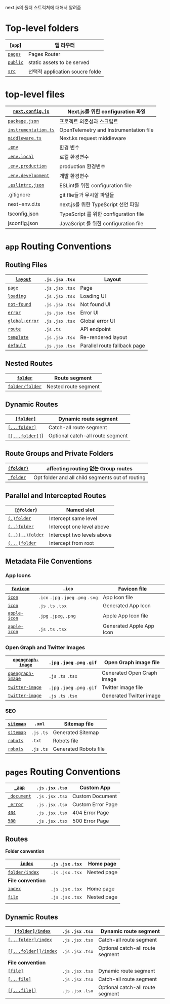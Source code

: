 next.js의 폴더 스트럭쳐에 대해서 알려줌

# Top-level folders
| [`app`] | 앱 라우터 |
| ---- | ---- |
| [`pages`](obsidian://open?vault=Obsidian%20Vault&file=%ED%94%84%EB%A1%9C%EC%A0%9D%ED%8A%B8%20%EA%B4%80%EB%A0%A8%20%EC%A0%95%EB%B3%B4%2FNext.Js%2F1.%20Routing%2F1.%20Routing%20Fundamentals) | Pages Router |
| [`public`](obsidian://open?vault=Obsidian%20Vault&file=%ED%94%84%EB%A1%9C%EC%A0%9D%ED%8A%B8%20%EA%B4%80%EB%A0%A8%20%EC%A0%95%EB%B3%B4%2FNext.Js%2FOptimizing%2FStatics%20Assets%20in%20%60public%60) | static assets to be served |
| [`src`]() | 선택적 application soucre folde  |


# top-level files
| [`next.config.js`]() | Next.js를 위한 configuration 파일 |
| ---- | ---- |
| [`package.json`]() | 프로젝트 의존성과 스크립트 |
| [`instrumentation.ts`]() | OpenTelemetry and Instrumentation file |
| [`middleware.ts`]() | Next.ks request middleware |
| [`.env`]() | 환경 변수 |
| [`.env.local`]() | 로컬 환경변수 |
| [`.env.production`]() | production 환경변수 |
| [`.env.development`]() | 개발 환경변수 |
| [`.eslintrc.json`]() | ESLint를 위한 configuration file |
| .gitignore | git flie들과 무시할 파일들 |
| next-env.d.ts | next.js를 위한 TypeScript 선언 파일 |
| tsconfig.json | TypeScript 를 위한 configuration file |
| jsconfig.json | JavaScript 를 위한 configuration file |

# `app` Routing Conventions
## Routing Files
| [`layout`]() | `.js` `.jsx` `.tsx` | Layout |
| ---- | ---- | ---- |
| [`page`]() | `.js` `.jsx` `.tsx` | Page |
| [`loading`]() | `.js` `.jsx` `.tsx` | Loading UI |
| [`not-found`]() | `.js` `.jsx` `.tsx` | Not found UI |
| [`error`]() | `.js` `.jsx` `.tsx` | Error UI |
| [`global-error`]() | `.js` `.jsx` `.tsx` | Global error UI |
| [`route`]() | `.js` `.ts` | API endpoint |
| [`template`]() | `.js` `.jsx` `.tsx` | Re-rendered layout |
| [`default`]() | `.js` `.jsx` `.tsx` | Parallel route fallback page |

## Nested Routes
| [`folder`](https://nextjs.org/docs/app/building-your-application/routing#route-segments) | Route segment |
| ---- | ---- |
| [`folder/folder`](https://nextjs.org/docs/app/building-your-application/routing#nested-routes) | Nested route segment |

## Dynamic Routes

|[`[folder]`]() |Dynamic route segment|
|---|---|
|[`[...folder]`]() |Catch-all route segment|
|[`[[...folder]]`]()) |Optional catch-all route segment|

## Route Groups and Private Folders
|[`(folder)`]() |affecting routing 없는 Group routes |
|---|---|
|[`_folder`]() |Opt folder and all child segments out of routing|

## Parallel and Intercepted Routes

| [`@folder`) | Named slot |
| ---- | ---- |
| [`(.)folder`]() | Intercept same level |
| [`(..)folder`]() | Intercept one level above |
| [`(..)(..)folder`]() | Intercept two levels above |
| [`(...)folder`]() | Intercept from root |


## Metadata File Conventions

### App Icons
|[`favicon`]() |`.ico`|Favicon file|
|---|---|---|
|[`icon`]() |`.ico` `.jpg` `.jpeg` `.png` `.svg`|App Icon file|
|[`icon`]() |`.js` `.ts` `.tsx`|Generated App Icon|
|[`apple-icon`]() |`.jpg` `.jpeg`, `.png`|Apple App Icon file|
|[`apple-icon`]() |`.js` `.ts` `.tsx`|Generated Apple App Icon|

### Open Graph and Twitter Images
|[`opengraph-image`]() |`.jpg` `.jpeg` `.png` `.gif`|Open Graph image file|
|---|---|---|
|[`opengraph-image`]() |`.js` `.ts` `.tsx`|Generated Open Graph image|
|[`twitter-image`]() |`.jpg` `.jpeg` `.png` `.gif`|Twitter image file|
|[`twitter-image`]() |`.js` `.ts` `.tsx`|Generated Twitter image|

### SEO
|[`sitemap`]() |`.xml`|Sitemap file|
|---|---|---|
|[`sitemap`]() |`.js` `.ts`|Generated Sitemap|
|[`robots`]() |`.txt`|Robots file|
|[`robots`]() |`.js` `.ts`|Generated Robots file|

# `pages` Routing Conventions
|[`_app`]() |`.js` `.jsx` `.tsx`|Custom App|
|---|---|---|
|[`_document`]() |`.js` `.jsx` `.tsx`|Custom Document|
|[`_error`]() |`.js` `.jsx` `.tsx`|Custom Error Page|
|[`404`]() |`.js` `.jsx` `.tsx`|404 Error Page|
|[`500`]() |`.js` `.jsx` `.tsx`|500 Error Page|

## Routes
**Folder convention**

| [`index`](https://nextjs.org/docs/pages/building-your-application/routing/pages-and-layouts#index-routes) | `.js` `.jsx` `.tsx` | Home page |
| ---- | ---- | ---- |
| [`folder/index`](https://nextjs.org/docs/pages/building-your-application/routing/pages-and-layouts#index-routes) | `.js` `.jsx` `.tsx` | Nested page |
| **File convention** |  |  |
| [`index`](https://nextjs.org/docs/pages/building-your-application/routing/pages-and-layouts#index-routes) | `.js` `.jsx` `.tsx` | Home page |
| [`file`](https://nextjs.org/docs/pages/building-your-application/routing/pages-and-layouts) | `.js` `.jsx` `.tsx` | Nested page |
|  |  |  |

## Dynamic Routes

|[`[folder]/index`]() |`.js` `.jsx` `.tsx`|Dynamic route segment|
|---|---|---|
|[`[...folder]/index`]() |`.js` `.jsx` `.tsx`|Catch-all route segment|
|[`[[...folder]]/index`]() |`.js` `.jsx` `.tsx`|Optional catch-all route segment|
|**File convention**|||
|[`[file]`]() |`.js` `.jsx` `.tsx`|Dynamic route segment|
|[`[...file]`]() |`.js` `.jsx` `.tsx`|Catch-all route segment|
|[`[[...file]]`]() |`.js` `.jsx` `.tsx`|Optional catch-all route segment|
